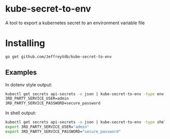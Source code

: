 # kube-secret-to-env
A tool to export a kubernetes secret to an environment variable file

# Installing

```bash
go get github.com/JeffreyVdb/kube-secret-to-env
```
## Examples

In dotenv style output:

```bash
kubectl get secrets api-secrets -o json | kube-secret-to-env -type env
3RD_PARTY_SERVICE_USER=admin
3RD_PARTY_SERVICE_PASSWORD=secure_password
```

In shell output:

```bash
kubectl get secrets api-secrets -o json | kube-secret-to-env -type shell
export 3RD_PARTY_SERVICE_USER="admin"
export 3RD_PARTY_SERVICE_PASSWORD="secure_password"
```
